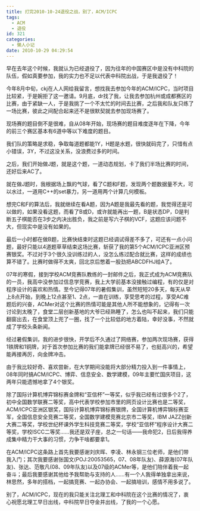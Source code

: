 ```yaml
---
title: 打完2010-10-24退役之战，别了，ACM/ICPC
tags:
  - ACM
  - 退役
id: 321
categories:
  - 懒人小记
date: 2010-10-29 04:29:54
---
```


早在去年这个时候，我就认为已经退役了，因为往年的中国赛区中是没有中科院的队伍，假如真要参加，我的实力也不足以代表中科院出战，于是我退役了！

今年8月中旬，ckj在人人网给我留言，想找我去参加今年的ACM/ICPC，当时项目比较紧，于是婉拒了这一邀请。9月底，dr找了我，让我去参加杭州或成都赛区的比赛，由于紧缺一人，于是我挑了一个不太忙的时间去比赛，之后我和队友只练了一场比赛，彼此之间配合起来还不是很默契就去参加现场赛了。

<!--more-->

现场赛的题目倒不是很难，自从08年开始，现场赛的题目难度逐年在下降，今年的前三个赛区基本有6道中等以下难度的题目。

我们队的策略是求稳，争取每道题都能1Y，H题是水题，很快就码完了，只惜有点小错误，3Y，不过这没关系，没浪费过多的时间。

之后，我们开始做J题，就是这个题，一道动态规划，卡了我们半场比赛的时间，还好后来AC了。

就在做J题时，我根据场上飘的气球，看了C题和F题，发现两个题数据量不大，可以水过，一道用C++的set暴力，另一道用两个计算几何模板。

想完C和F的算法后，我就继续在看A题，因为A题是我最先看的题，我觉得还是可以做的，如果没看这题，而看了B或D，或许就能再出一题，B是状态DP，D是判断五子棋能否在3步之内决出胜负，我之前是写六子棋的VCF，这题应该问题不大，但现实中是没有如果的。

最后一小时都在做B题，比赛快结束时这题已经调试得差不多了，可还有一点小问题，最好只能以4道题草草结束这场比赛，斩获了我的第5个ACM/ICPC亚洲区预赛银奖。不过对于3个很久没训练过的人，没怎么练过配合就比赛，这样的成绩也算不错了。比赛时做得不太爽，回北京后憋着一股劲把ABCDFHJ给A了。

07年的寒假，接到学校ACM竞赛队教练的一封邮件之后，我正式成为ACM竞赛队的一员，我高中没参加过信息学竞赛，我上大学前基本没接触过编程，有的仅是对程序设计的喜欢和热情。至今记得07年的暑假集训，虽然短短20多天，每天从早上8点开始，到晚上12点甚至1、2点，一直在训练，享受思考的过程，享受AC难题后的兴奋，ACMer对这个比赛的热情可能是其他人所不能想象的，记得有一次讨论到太晚了，食堂二层创新基地的大爷已经熟睡了，怎么也叫不起来，我们只能翻窗出去，在食堂顶上兜了一圈，找了一个比较低的地方着陆，幸好没事，不然就成了学校头条新闻。

经过暑假集训，我的进步很快，开学后不久通过了网络赛，参加两次现场赛，获得1铁牌和1铜牌，对于首次参加比赛的我们能拿牌已经很不易了，也挺高兴的，希望能再接再厉，向金牌冲击。

由于我比较好奇、喜欢尝新，在大学期间没能将大部分精力投入到一件事情上，08年同时搞ACM/ICPC、博弈、信息安全、数学建模，09年主要忙国庆项目，这两年只能遗憾地拿了4个银奖。

除了国际计算机博弈锦标赛金牌和“亚信杯”一等奖，似乎我已经有过很多个2了，初中全国数学联赛二等奖，高中代表学校参加市里的网页设计比赛也是二等奖，ACM/ICPC亚洲区银奖，国际计算机博弈锦标赛银牌，全国计算机博弈锦标赛亚军，全国信息安全竞赛二等奖，全国数学建模竞赛北京市二等奖，IBM JAZZ创新大赛二等奖，学校世纪杯课外学生科技竞赛二等奖，学校“亚信杯”程序设计大赛二等奖，学校ISCC二等奖……我还是双子座，总之一句话——我命犯2，日后我得养成集中精力干大事的习惯，力争干啥都要拿1。

在ACM/ICPC这条路上首先我要感谢刘庆晖、李凌、林永钢三位老师，是他们带我入门；其次我要感谢张国文(POJ:20053565，07、08年队友)、薛源海(07年队友)、张达、范敬凡(08、09年队友)以及07级的ACMer等，是他们陪伴着我一起奋斗；最后我要感谢其他给予我帮助与支持的人……有一个人我得单独拿出来说，林思然，多年的搭档，一起搞竞赛、一起办协会、一起搞培训，感情不用多说了。

别了，ACM/ICPC，现在的我只能关注北理工和中科院在这个比赛的情况了，衷心祝愿北理工早日出线，中科院早日夺金并出线，了我的一个心愿。
